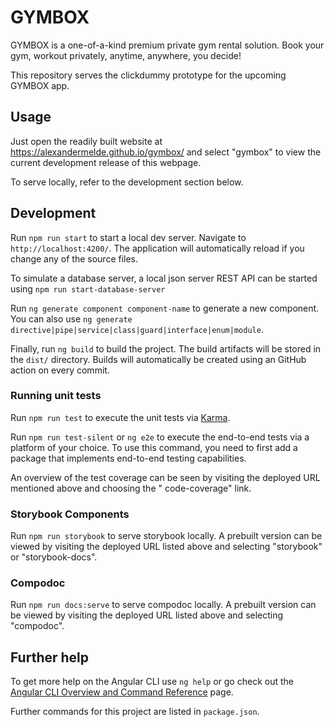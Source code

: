 # GYMBOX

GYMBOX is a one-of-a-kind premium private gym rental solution. Book your gym, workout privately, anytime, anywhere, you
decide!

This repository serves the clickdummy prototype for the upcoming GYMBOX app.

## Usage

Just open the readily built website at https://alexandermelde.github.io/gymbox/ and select "gymbox" to view the current
development release of this webpage.

To serve locally, refer to the development section below.

## Development

Run `npm run start` to start a local dev server. Navigate to `http://localhost:4200/`. The application will
automatically reload if you change any of the source files.

To simulate a database server, a local json server REST API can be started using `npm run start-database-server`

Run `ng generate component component-name` to generate a new component. You can also
use `ng generate directive|pipe|service|class|guard|interface|enum|module`.

Finally, run `ng build` to build the project. The build artifacts will be stored in the `dist/` directory.
Builds will automatically be created using an GitHub action on every commit.

### Running unit tests

Run `npm run test` to execute the unit tests via [Karma](https://karma-runner.github.io).

Run `npm run test-silent` or `ng e2e` to execute the end-to-end tests via a platform of your choice. To use this
command, you need to first add a package that implements end-to-end testing capabilities.

An overview of the test coverage can be seen by visiting the deployed URL mentioned above and choosing the "
code-coverage" link.

### Storybook Components

Run `npm run storybook` to serve storybook locally. A prebuilt version can be viewed by visiting the deployed URL listed
above and selecting "storybook" or "storybook-docs".

### Compodoc

Run `npm run docs:serve` to serve compodoc locally. A prebuilt version can be viewed by visiting the deployed URL listed
above and selecting "compodoc".

## Further help

To get more help on the Angular CLI use `ng help` or go check out
the [Angular CLI Overview and Command Reference](https://angular.io/cli) page.

Further commands for this project are listed in ``package.json``.
